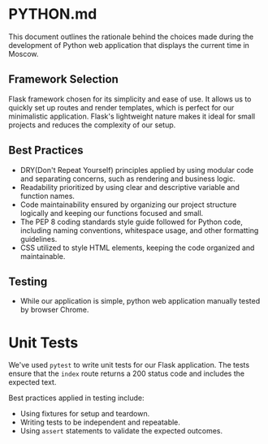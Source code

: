 # PYTHON.md

This document outlines the rationale behind the choices made during the development of Python web application that displays the current time in Moscow.

## Framework Selection
Flask framework chosen for its simplicity and ease of use. It allows us to quickly set up routes and render templates, which is perfect for our minimalistic application. Flask's lightweight nature makes it ideal for small projects and reduces the complexity of our setup.

## Best Practices
* DRY(Don't Repeat Yourself) principles applied by using modular code and separating concerns, such as rendering and business logic.
* Readability prioritized by using clear and descriptive variable and function names.
* Code maintainability ensured by organizing our project structure logically and keeping our functions focused and small.
* The PEP 8 coding standards style guide followed for Python code, including naming conventions, whitespace usage, and other formatting guidelines.
* CSS utilized to style HTML elements, keeping the code organized and maintainable.

## Testing
* While our application is simple, python web application manually tested by browser Chrome.

# Unit Tests

We've used `pytest` to write unit tests for our Flask application. The tests ensure that the `index` route returns a  200 status code and includes the expected text.

Best practices applied in testing include:

- Using fixtures for setup and teardown.
- Writing tests to be independent and repeatable.
- Using `assert` statements to validate the expected outcomes.
